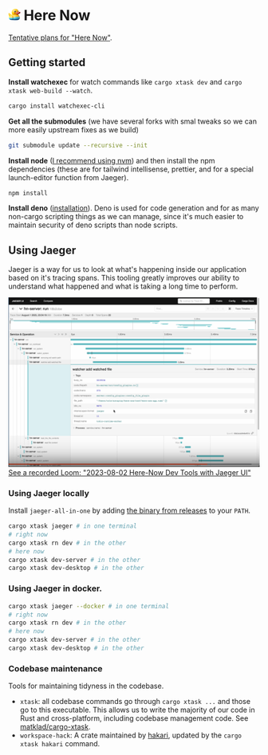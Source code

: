 # <img src="./hn-server/templates/public/favicon.png" height="24px" /> Here Now

[Tentative plans for "Here Now"](./README-here-now.md).

## Getting started

**Install watchexec** for watch commands like `cargo xtask dev` and `cargo xtask web-build --watch`.

```sh
cargo install watchexec-cli
```

**Get all the submodules** (we have several forks with smal tweaks so we can more easily upstream fixes as we build)

```sh
git submodule update --recursive --init
```

**Install node** ([I recommend using nvm](https://github.com/nvm-sh/nvm)) and then install the npm dependencies (these are for tailwind intellisense, prettier, and for a special launch-editor function from Jaeger).

```sh
npm install
```

**Install deno** ([installation](https://deno.land/manual@v1.35.3/getting_started/installation)). Deno is used for code generation and for as many non-cargo scripting things as we can manage, since it's much easier to maintain security of deno scripts than node scripts.

## Using Jaeger

Jaeger is a way for us to look at what's happening inside our application based on it's tracing spans.
This tooling greatly improves our ability to understand what happened and what is taking a long time to perform.

![](./doc-images/2023-08-02_Here-Now_Dev_Tools_with_Jaeger_UI.png)
[See a recorded Loom: "2023-08-02 Here-Now Dev Tools with Jaeger UI"](https://www.loom.com/share/1cc6765cfe6046408d672da0520eed87)

### Using Jaeger locally

Install `jaeger-all-in-one` by adding [the binary from releases](https://github.com/jaegertracing/jaeger/releases/) to your `PATH`.

```sh
cargo xtask jaeger # in one terminal
# right now
cargo xtask rn dev # in the other
# here now
cargo xtask dev-server # in the other
cargo xtask dev-desktop # in the other
```

### Using Jaeger in docker.

```sh
cargo xtask jaeger --docker # in one terminal
# right now
cargo xtask rn dev # in the other
# here now
cargo xtask dev-server # in the other
cargo xtask dev-desktop # in the other
```

### Codebase maintenance

Tools for maintaining tidyness in the codebase.

- `xtask`: all codebase commands go through `cargo xtask ...` and those go to this executable.
  This allows us to write the majority of our code in Rust and cross-platform, including codebase management code. See [matklad/cargo-xtask](https://github.com/matklad/cargo-xtask).
- `workspace-hack`: A crate maintained by [hakari](https://docs.rs/cargo-hakari/latest/cargo_hakari/), updated by the `cargo xtask hakari` command.
